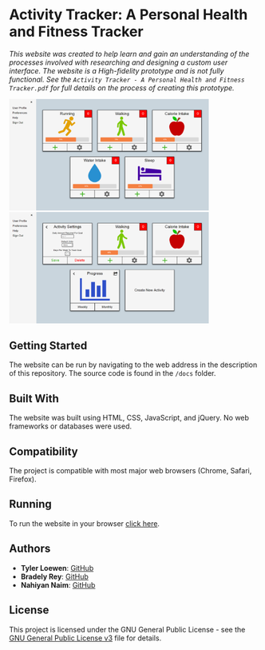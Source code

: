 # Activity Tracker: A Personal Health and Fitness Tracker

*This website was created to help learn and gain an understanding of the processes involved with researching and designing a custom user interface. The website is a High-fidelity prototype and is not fully functional. See the `Activity Tracker - A Personal Health and Fitness Tracker.pdf` for full details on the process of creating this prototype.*

<img src="activity-tracker.PNG" width="400"/> <img src="activity-tracker2.PNG" width="400"/>

## Getting Started

The website can be run by navigating to the web address in the description of this repository. The source code is found in the `/docs` folder.

## Built With

The website was built using HTML, CSS, JavaScript, and jQuery. No web frameworks or databases were used.

## Compatibility

The project is compatible with most major web browsers (Chrome, Safari, Firefox).

## Running

To run the website in your browser [click here](https://tylerloewen.me/Activity-Tracker/).

## Authors

* **Tyler Loewen**: [GitHub](https://github.com/TylerLoewen)
* **Bradely Rey**: [GitHub](https://github.com/bradleyrrr)
* **Nahiyan Naim**: [GitHub](https://github.com/nahiyannaim)

## License

This project is licensed under the GNU General Public License - see the [GNU General Public License v3](GNU\sGeneral\sPublic\sLicense\sv3.txt) file for details.
